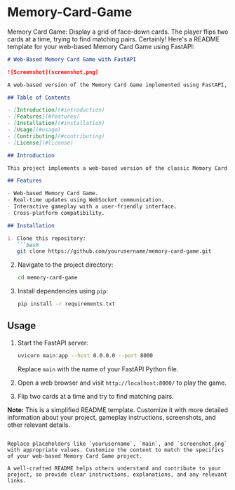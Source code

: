 # Memory-Card-Game
Memory Card Game: Display a grid of face-down cards. The player flips two cards at a time, trying to find matching pairs.
Certainly! Here's a README template for your web-based Memory Card Game using FastAPI:

```markdown
# Web-Based Memory Card Game with FastAPI

![Screenshot](screenshot.png)

A web-based version of the Memory Card Game implemented using FastAPI, WebSocket communication, and real-time updates.

## Table of Contents

- [Introduction](#introduction)
- [Features](#features)
- [Installation](#installation)
- [Usage](#usage)
- [Contributing](#contributing)
- [License](#license)

## Introduction

This project implements a web-based version of the classic Memory Card Game using FastAPI, a modern web framework for building APIs with Python. The game allows players to flip two cards at a time and tries to find matching pairs. Real-time updates using WebSocket communication enhance the multiplayer experience.

## Features

- Web-based Memory Card Game.
- Real-time updates using WebSocket communication.
- Interactive gameplay with a user-friendly interface.
- Cross-platform compatibility.

## Installation

1. Clone this repository:
   ```bash
   git clone https://github.com/yourusername/memory-card-game.git
   ```

2. Navigate to the project directory:
   ```bash
   cd memory-card-game
   ```

3. Install dependencies using `pip`:
   ```bash
   pip install -r requirements.txt
   ```

## Usage

1. Start the FastAPI server:
   ```bash
   uvicorn main:app --host 0.0.0.0 --port 8000
   ```
   Replace `main` with the name of your FastAPI Python file.

2. Open a web browser and visit `http://localhost:8000/` to play the game.

3. Flip two cards at a time and try to find matching pairs.

**Note:** This is a simplified README template. Customize it with more detailed information about your project, gameplay instructions, screenshots, and other relevant details.
```

Replace placeholders like `yourusername`, `main`, and `screenshot.png` with appropriate values. Customize the content to match the specifics of your web-based Memory Card Game project.

A well-crafted README helps others understand and contribute to your project, so provide clear instructions, explanations, and any relevant links.
